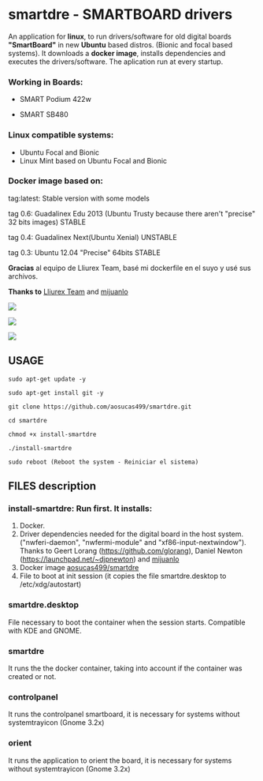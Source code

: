 # smartdre - SMARTBOARD drivers

An application for <b>linux</b>, to run drivers/software for old digital boards <b>"SmartBoard"</b> in new <b>Ubuntu</b> based distros. (Bionic and focal based systems). It downloads a <b>docker image</b>, installs dependencies and executes the drivers/software. The aplication run at every startup.

### Working in Boards:

+ SMART Podium 422w 

+ SMART SB480 

### Linux compatible systems:

+ Ubuntu Focal and Bionic
+ Linux Mint based on Ubuntu Focal and Bionic 

### Docker image based on:

tag:latest: Stable version with some models

tag 0.6: Guadalinex Edu 2013 (Ubuntu Trusty because there aren't "precise" 32 bits images) STABLE

tag 0.4: Guadalinex Next(Ubuntu Xenial) UNSTABLE

tag 0.3: Ubuntu 12.04 "Precise" 64bits STABLE


<b>Gracias</b> al equipo de Lliurex Team, basé mi dockerfile en el suyo y usé sus archivos.

<b>Thanks to</b> [Lliurex Team](https://portal.edu.gva.es/lliurex/va/) and [mijuanlo](https://github.com/mijuanlo)

![](https://github.com/aosucas499/guadalinex/blob/main/im%C3%A1genes/ubuntu_smartdre.png)

![](https://github.com/aosucas499/guadalinex/blob/main/im%C3%A1genes/mint_smartdre.png)

![](https://github.com/aosucas499/guadalinex/blob/main/im%C3%A1genes/mint_smartdre-icons.png)

## USAGE

    sudo apt-get update -y
    
    sudo apt-get install git -y

    git clone https://github.com/aosucas499/smartdre.git

    cd smartdre
    
    chmod +x install-smartdre

    ./install-smartdre
    
    sudo reboot (Reboot the system - Reiniciar el sistema)

## FILES description

### install-smartdre: Run first. It installs: 
1. Docker. 
2. Driver dependencies needed for the digital board in the host system. ("nwferi-daemon", "nwfermi-module" and "xf86-input-nextwindow").
   Thanks to Geert Lorang (https://github.com/glorang), Daniel Newton (https://launchpad.net/~djpnewton) and [mijuanlo](https://github.com/mijuanlo)
3. Docker image [aosucas499/smartdre](https://hub.docker.com/r/aosucas499/smartdre)
4. File to boot at init session (it copies the file smartdre.desktop to /etc/xdg/autostart)

### smartdre.desktop
File necessary to boot the container when the session starts. Compatible with KDE and GNOME.

### smartdre
It runs the the docker container, taking into account if the container was created or not.

### controlpanel
It runs the controlpanel smartboard, it is necessary for systems without systemtrayicon (Gnome 3.2x)

### orient
It runs the application to orient the board, it is necessary for systems without systemtrayicon (Gnome 3.2x)

